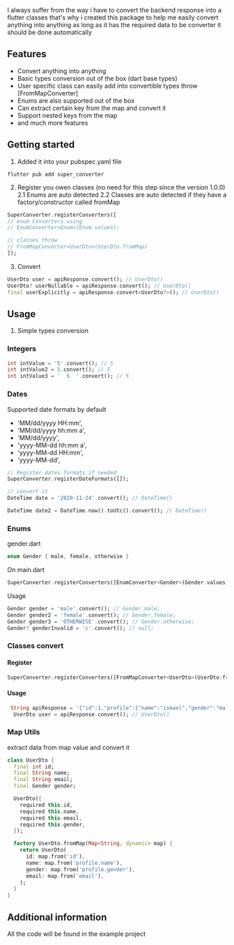 <!--
This README describes the package. If you publish this package to pub.dev,
this README's contents appear on the landing page for your package.

For information about how to write a good package README, see the guide for
[writing package pages](https://dart.dev/guides/libraries/writing-package-pages).

For general information about developing packages, see the Dart guide for
[creating packages](https://dart.dev/guides/libraries/create-library-packages)
and the Flutter guide for
[developing packages and plugins](https://flutter.dev/developing-packages).
-->

I always suffer from the way i have to convert the backend response into a flutter classes
that's why i created this package to help me easily convert anything into anything
as long as it has the required data to be converter it should be done automatically

## Features

- Convert anything into anything
- Basic types conversion out of the box (dart base types)
- User specific class can easily add into convertible types throw [FromMapConverter]
- Enums are also supported out of the box
- Can extract certain key from the map and convert it
- Support nested keys from the map
- and much more features

## Getting started

1. Added it into your pubspec.yaml file

```shell
flutter pub add super_converter
```

2. Register you owen classes (no need for this step since the version 1.0.0)
2.1 Enums are auto detected
2.2 Classes are auto detected if they have a factory/constructor called fromMap

```dart
SuperConverter.registerConverters([
// enum Converters using 
// EnumConverter<Enum>(Enum.values);

// classes throw 
// FromMapConverter<UserDto>(UserDto.fromMap)
]);
```

3. Convert

```dart
UserDto user = apiResponse.convert(); // UserDto()
UserDto? userNullable = apiResponse.convert(); // UserDto()
final userExplicitly = apiResponse.convert<UserDto?>(); // UserDto()
```

## Usage
1. Simple types conversion

### Integers

```dart
int intValue = '5'.convert(); // 5
int intValue2 = 5.convert(); // 5
int intValue3 = '  5  '.convert(); // 5
```

### Dates
Supported date formats by default
- 'MM/dd/yyyy HH:mm',
- 'MM/dd/yyyy hh:mm a',
- 'MM/dd/yyyy',
- 'yyyy-MM-dd hh:mm a',
- 'yyyy-MM-dd HH:mm',
- 'yyyy-MM-dd',

```dart
// Register dates formats if needed
SuperConverter.registerDateFormats([]);

// convert it
DateTime date = '2020-11-24'.convert(); // DateTime()

DateTime date2 = DateTime.now().toUtc().convert(); // DateTime()
```

### Enums

gender.dart

```dart
enum Gender { male, female, otherwise }
```

On main.dart

```dart
SuperConverter.registerConverters([EnumConverter<Gender>(Gender.values)]);
```

Usage

```dart
Gender gender = 'male'.convert(); // Gender.male;
Gender gender2 = 'female'.convert(); // Gender.female;
Gender gender3 = 'OTHERWISE'.convert(); // Gender.otherwise;
Gender? genderInvalid = 'c'.convert(); // null;
```

### Classes convert
#### Register
```dart
SuperConverter.registerConverters([FromMapConverter<UserDto>(UserDto.fromMap)]);
```
#### Usage
```dart
 String apiResponse = '{"id":1,"profile":{"name":"ismael","gender":"male"},"email":"ismael@gmail.com"}';
  UserDto user = apiResponse.convert(); // UserDto()
```

### Map Utils
extract data from map value and convert it 

```dart
class UserDto {
  final int id;
  final String name;
  final String email;
  final Gender gender;

  UserDto({
    required this.id,
    required this.name,
    required this.email,
    required this.gender,
  });

  factory UserDto.fromMap(Map<String, dynamic> map) {
    return UserDto(
      id: map.from('id'),
      name: map.from('profile.name'),
      gender: map.from('profile.gender'),
      email: map.from('email'),
    );
  }
}

```


## Additional information

All the code will be found in the example project
